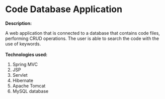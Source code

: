 # Code Database Application
<b>Description:</b>

A web application that is connected to a database that contains code files, 
performing CRUD operations. The user is able to search the code with the use
of keywords.
<br><br>
<b>Technologies used:</b>
<br>
<ol>
	<li>Spring MVC</li>
	<li>JSP</li>
	<li>Servlet</li>
	<li>Hibernate</li>
	<li>Apache Tomcat</li>
	<li>MySQL database</li>
</ol>